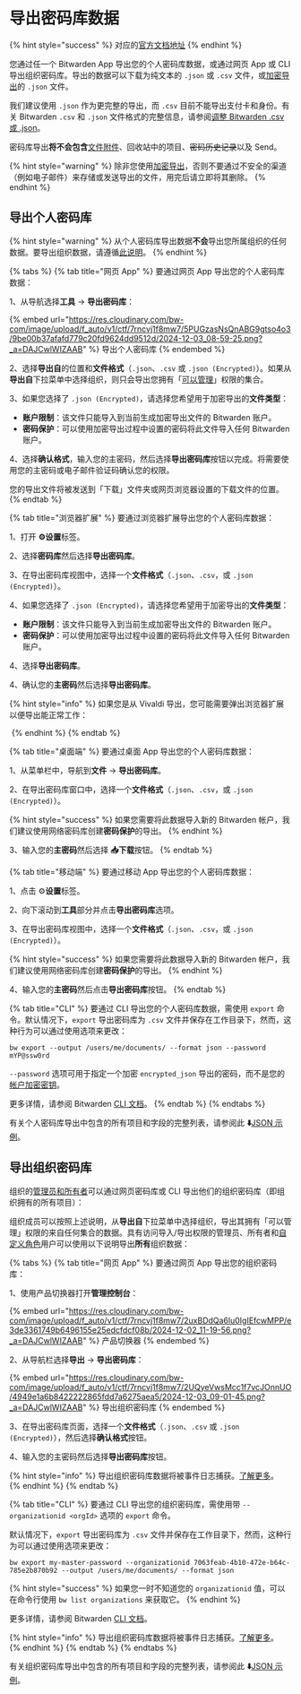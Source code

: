# 导出密码库数据

{% hint style="success" %}
对应的[官方文档地址](https://bitwarden.com/help/article/export-your-data/)
{% endhint %}

您通过任一个 Bitwarden App 导出您的个人密码库数据，或通过网页 App 或 CLI 导出组织密码库。导出的数据可以下载为纯文本的 `.json` 或 `.csv` 文件，或[加密导出](encrypted-exports.md)的 `.json` 文件。

我们建议使用 `.json` 作为更完整的导出，而 `.csv` 目前不能导出支付卡和身份。有关 Bitwarden `.csv` 和 `.json` 文件格式的完整信息，请参阅[调整 Bitwarden .csv 或 .json](condition-a-bitwarden-.csv-or-.json.md)。

密码库导出**将不会包含**[文件附件](../your-vault/file-attachments.md)、回收站中的项目、~~密码历史记录~~以及 Send。

{% hint style="warning" %}
除非您使用[加密导出](encrypted-exports.md)，否则不要通过不安全的渠道（例如电子邮件）来存储或发送导出的文件，用完后请立即将其删除。
{% endhint %}

## 导出个人密码库 <a href="#export-a-personal-vault" id="export-a-personal-vault"></a>

{% hint style="warning" %}
从个人密码库导出数据**不会**导出您所属组织的任何数据。要导出组织数据，请遵循[此说明](export-vault-data.md#export-an-organization-vault)。
{% endhint %}

{% tabs %}
{% tab title="网页 App" %}
要通过网页 App 导出您的个人密码库数据：

1、从导航选择**工具** → **导出密码库**：

{% embed url="https://res.cloudinary.com/bw-com/image/upload/f_auto/v1/ctf/7rncvj1f8mw7/5PUGzasNsQnABG9gtso4o3/9be00b37afafd779c20fd9624dd9512d/2024-12-03_08-59-25.png?_a=DAJCwlWIZAAB" %}
导出个人密码库
{% endembed %}

2、选择**导出自**的位置和**文件格式**（`.json`、`.csv` 或 `.json (Encrypted)`）。如果从**导出自**下拉菜单中选择组织，则只会导出您拥有「[可以管理](../admin-console/manage-members/member-roles-and-permissions.md)」权限的集合。

3、如果您选择了 `.json (Encrypted)`，请选择您希望用于加密导出的**文件类型**：

* **账户限制**：该文件只能导入到当前生成加密导出文件的 Bitwarden 账户。
* **密码保护**：可以使用加密导出过程中设置的密码将此文件导入任何 Bitwarden 账户。

4、选择**确认格式**，输入您的主密码，然后选择**导出密码库**按钮以完成。将需要使用您的主密码或电子邮件验证码确认您的权限。

您的导出文件将被发送到「下载」文件夹或网页浏览器设置的下载文件的位置。
{% endtab %}

{% tab title="浏览器扩展" %}
要通过浏览器扩展导出您的个人密码库数据：

1、打开 **⚙️设置**标签。

2、选择**密码库**然后选择**导出密码库**。

3、在导出密码库视图中，选择一个**文件格式**（`.json`、`.csv`，或 `.json (Encrypted)`）。

4、如果您选择了 `.json (Encrypted)`，请选择您希望用于加密导出的**文件类型**：

* **账户限制**：该文件只能导入到当前生成加密导出文件的 Bitwarden 账户。
* **密码保护**：可以使用加密导出过程中设置的密码将此文件导入任何 Bitwarden 账户。

4、选择**导出密码库**。

4、确认您的**主密码**然后选择**导出密码库**。

{% hint style="info" %}
如果您是从 Vivaldi 导出，您可能需要弹出浏览器扩展以便导出能正常工作：

<img src="https://res.cloudinary.com/bw-com/image/upload/f_auto/v1/ctf/7rncvj1f8mw7/1cbJy0jLBmSQmRumvYzVwp/be8132e558dd91c6d282f08a02e2d5fa/2024-12-02_14-10-52.png?_a=DAJCwlWIZAAB" alt="" data-size="original">
{% endhint %}
{% endtab %}

{% tab title="桌面端" %}
要通过桌面 App 导出您的个人密码库数据：

1、从菜单栏中，导航到**文件** → **导出密码库**。

2、在导出密码库窗口中，选择一个**文件格式**（`.json`、`.csv`，或 `.json (Encrypted)`）。

{% hint style="success" %}
如果您需要将此数据导入新的 Bitwarden 帐户，我们建议使用网络密码库创建**密码保护**的导出。
{% endhint %}

3、输入您的**主密码**然后选择 **📥下载**按钮。
{% endtab %}

{% tab title="移动端" %}
要通过移动 App 导出您的个人密码库数据：

1、点击 ⚙️**设置**标签。

2、向下滚动到**工具**部分并点击**导出密码库**选项。

3、在导出密码库视图中，选择一个**文件格式**（`.json`、`.csv`，或 `.json (Encrypted)`）。

{% hint style="success" %}
如果您需要将此数据导入新的 Bitwarden 帐户，我们建议使用网络密码库创建**密码保护**的导出。
{% endhint %}

4、输入您的**主密码**然后点击**导出密码库**按钮。
{% endtab %}

{% tab title="CLI" %}
要通过 CLI 导出您的个人密码库数据，需使用 `export` 命令。默认情况下，`export` 导出密码库为 `.csv` 文件并保存在工作目录下，然而，这种行为可以通过使用选项来更改：

```batch
bw export --output /users/me/documents/ --format json --password mYP@ssw0rd
```

`--password` 选项可用于指定一个加密 `encrypted_json` 导出的密码，而不是您的[帐户加密密钥](../security/encryption/encryption-key-rotation.md)。

更多详情，请参阅 Bitwarden [CLI 文档](../password-manager/developer-tools/cli/password-manager-cli.md)。
{% endtab %}
{% endtabs %}

有关个人密码库导出中包含的所有项目和字段的完整列表，请参阅此 **⬇️**[JSON 示例](https://assets.ctfassets.net/7rncvj1f8mw7/3klSoZBBd57skEvwFkcMJc/9dfe5d696c102cd32da88dc325706738/Individual_vault_export.json)。

## 导出组织密码库 <a href="#export-an-organization-vault" id="export-an-organization-vault"></a>

组织的[管理员和所有者](../admin-console/manage-members/member-roles-and-permissions.md)可以通过网页密码库或 CLI 导出他们的组织密码库（即组织拥有的所有项目）：

组织成员可以按照上述说明，从**导出自**下拉菜单中选择组织，导出其拥有「可以管理」权限的来自任何集合的数据。具有访问导入/导出权限的管理员、所有者和[自定义角色](../admin-console/manage-members/member-roles-and-permissions.md#custom-role)用户可以使用以下说明导出**所有**组织数据：

{% tabs %}
{% tab title="网页 App" %}
要通过网页 App 导出您的组织密码库：

1、使用产品切换器打开**管理控制台**：

{% embed url="https://res.cloudinary.com/bw-com/image/upload/f_auto/v1/ctf/7rncvj1f8mw7/2uxBDdQa6lu0IgIEfcwMPP/e3de3361749b6496155e25edcfdcf08b/2024-12-02_11-19-56.png?_a=DAJCwlWIZAAB" %}
产品切换器
{% endembed %}

2、从导航栏选择**导出** → **导出密码库**：

{% embed url="https://res.cloudinary.com/bw-com/image/upload/f_auto/v1/ctf/7rncvj1f8mw7/2UQyeVwsMcc1f7vcJOnnUO/4949e1a6b8422222865fdd7a6275aea5/2024-12-03_09-01-45.png?_a=DAJCwlWIZAAB" %}
导出组织密码库
{% endembed %}

3、在导出密码库页面，选择一个**文件格式**（`.json`、`.csv` 或 `.json (Encrypted)`），然后选择**确认格式**按钮。

4、输入您的主密码然后选择**导出密码库**按钮。

{% hint style="info" %}
导出组织密码库数据将被事件日志捕获。[了解更多](../admin-console/reporting/event-logs.md)。
{% endhint %}
{% endtab %}

{% tab title="CLI" %}
要通过 CLI 导出您的组织密码库，需使用带 `--organizationid <orgId>` 选项的 `export` 命令。

默认情况下，`export` 导出密码库为 `.csv` 文件并保存在工作目录下，然而，这种行为可以通过使用选项来更改：

```batch
bw export my-master-password --organizationid 7063feab-4b10-472e-b64c-785e2b870b92 --output /users/me/documents/ --format json
```

{% hint style="success" %}
如果您一时不知道您的 `organizationid` 值，可以在命令行使用 `bw list organizations` 来获取它。
{% endhint %}

更多详情，请参阅 Bitwarden [CLI 文档](../password-manager/developer-tools/cli/password-manager-cli.md)。

{% hint style="info" %}
导出组织密码库数据将被事件日志捕获。[了解更多](../admin-console/reporting/event-logs.md)。
{% endhint %}
{% endtab %}
{% endtabs %}

有关组织密码库导出中包含的所有项目和字段的完整列表，请参阅此 **⬇️**[JSON 示例](https://assets.ctfassets.net/7rncvj1f8mw7/2oQPd5ZsY1N0hph4N6pBrY/b5fc7c05ac238d71d9a1902a58559cc6/Organization_vault_export.json)。
